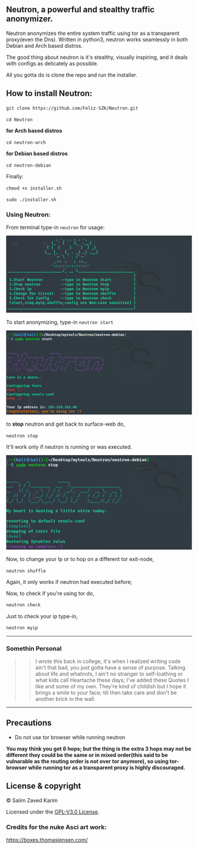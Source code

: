 ## Neutron, a powerful and stealthy traffic anonymizer.

Neutron anonymizes the entire system traffic using tor as a transparent proxy(even the Dns). Written in python3, neutron works seamlessly in both Debian and Arch based distros.

The good thing about neutron is it's stealthy, visually inspiring, and it deals with configs as delicately as possible.

All you gotta do is clone the repo and run the installer.


## How to install Neutron:

``git clone https://github.com/Feliz-SZK/Neutron.git``

``cd Neutron``

**for Arch based distros**
 
``cd neutron-arch`` 

**for Debian based distros**

``cd neutron-debian``
 
 Finally:
 
``chmod +x installer.sh``

``sudo ./installer.sh``

### Using Neutron:

From terminal type-in ``neutron`` for usage:

<img src="images/neutron_usage.png" />

To start anonymizing, type-in ``neutron start``

<img src="images/neutron_engine.png" />

to **stop** neutron and get back to surface-web do,

``neutron stop``

It'll work only if neutron is running or was executed.

<img src="images/neutron_stop.png" />


Now, to change your Ip or to hop on a different tor exit-node,

``neutron shuffle``

Again, it only works if neutron had executed before;

Now, to check if you're using tor do,
```bash
neutron check
```

Just to check your ip type-in,
```bash
neutron myip
```


----
### Somethin Personal

>>I wrote this back in college, it's when I realized writing code ain't that bad, you just gotta have a sense of purpose. 
Talking about life and whatnots, I ain't no stranger to self-loathing or what kids call Heartache these days; I've added these Quotes I like and some of my own. They're kind of childish but I hope it brings a smile to your face; till then take care and don't be another brick in the wall.
----

## Precautions

* Do not use tor browser while running neutron

**You may think you get 6 hops; but the thing is the extra 3 hops may not be different they could be the same or in mixed order(this said to be vulnarable as the routing order is not over tor anymore), so using tor-browser while running tor as a transparent proxy is highly discouraged.**


## License & copyright
 
© Salim Zaved Karim
 
Licensed under the [GPL-V3.0 License](https://github.com/Feliz-SZK/Neutron/blob/master/LICENSE).




### Credits for the nuke Asci art work:
https://boxes.thomasjensen.com/



